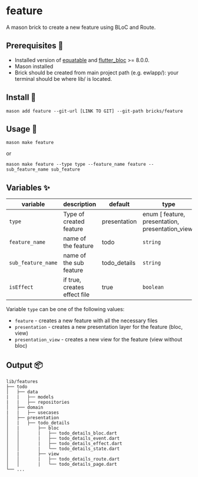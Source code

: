 # feature

A mason brick to create a new feature using BLoC and Route.

## Prerequisites 🧱

- Installed version of [equatable] and [flutter_bloc] >= 8.0.0.
- Mason installed
- Brick should be created from main project path (e.g. ewlapp/): your terminal should be where lib/ is located.

## Install 🧱

```Console
mason add feature --git-url [LINK TO GIT] --git-path bricks/feature 
```

## Usage 🚀

```Console
mason make feature 
```

or

```Console
mason make feature --type type --feature_name feature --sub_feature_name sub_feature
```

## Variables ✨

| variable           | description                  | default | type      |
| ------------------ | ---------------------------- | ------- | --------- |
| `type`         | Type of created feature          | presentation| enum [ feature, presentation, presentation_view]  |
| `feature_name`     | name of the feature          | todo   | `string`  |
| `sub_feature_name` | name of the sub feature      |  todo_details | `string`  |
| `isEffect`        | if true, creates effect file | true   | `boolean` |

Variable `type` can be one of the following values:

- `feature` - creates a new feature with all the necessary files
- `presentation` - creates a new presentation layer for the feature (bloc, view)
- `presentation_view` - creates a new view for the feature (view without bloc)

## Output 📦

```Console
lib/features
├── todo
│   ├── data
|   |   ├── models
|   |   ├── repositories
│   ├── domain
|   |   ├── usecases
│   ├── presentation
│   |   ├── todo_details
│   |       ├── bloc
│   │       |   ├── todo_details_bloc.dart
│   │       |   ├── todo_details_event.dart
│   │       |   ├── todo_details_effect.dart
│   │       |   └── todo_details_state.dart
│   |       ├── view
│   │       |   ├── todo_details_route.dart
│   │       |   └── todo_details_page.dart
└── ...
```

[flutter_bloc]: https://pub.dev/packages/flutter_bloc
[equatable]: https://pub.dev/packages/equatable
